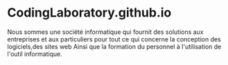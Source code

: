 # CodingLaboratory.github.io
Nous sommes une société informatique qui fournit des solutions aux entreprises et aux particuliers pour tout ce qui concerne la conception des logiciels,des sites web Ainsi que la formation du personnel à l'utilisation de l'outil informatique.
